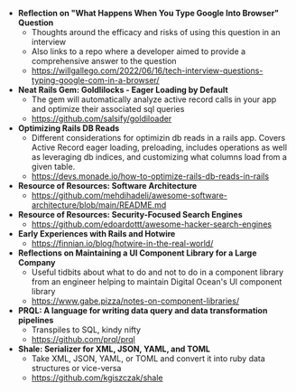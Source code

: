 - **Reflection on "What Happens When You Type Google Into Browser" Question**
  - Thoughts around the efficacy and risks of using this question in an interview
  - Also links to a repo where a developer aimed to provide a comprehensive answer to the question
  - https://willgallego.com/2022/06/16/tech-interview-questions-typing-google-com-in-a-browser/
- **Neat Rails Gem: Goldlilocks - Eager Loading by Default**
  - The gem will automatically analyze active record calls in your app and optimize their associated sql queries
  - https://github.com/salsify/goldiloader
- **Optimizing Rails DB Reads**
  - Different considerations for optimizin db reads in a rails app. Covers Active Record eager loading, preloading, includes operations as well as leveraging db indices, and customizing what columns load from a given table.
  - https://devs.monade.io/how-to-optimize-rails-db-reads-in-rails
- **Resource of Resources: Software Architecture**
  - https://github.com/mehdihadeli/awesome-software-architecture/blob/main/README.md
- **Resource of Resources: Security-Focused Search Engines**
  - https://github.com/edoardottt/awesome-hacker-search-engines
- **Early Experiences with Rails and Hotwire**
  - https://finnian.io/blog/hotwire-in-the-real-world/
- **Reflections on Maintaining a UI Component Library for a Large Company**
  - Useful tidbits about what to do and not to do in a component library from an engineer helping to maintain Digital Ocean's UI component library
  - https://www.gabe.pizza/notes-on-component-libraries/
- **PRQL: A language for writing data query and data transformation pipelines**
  - Transpiles to SQL, kindy nifty
  - https://github.com/prql/prql
- **Shale: Serializer for  XML, JSON, YAML, and TOML**
  - Take XML, JSON, YAML, or TOML and convert it into ruby data structures or vice-versa
  - https://github.com/kgiszczak/shale